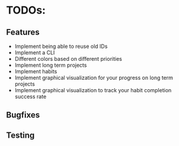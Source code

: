 # TODOs:

## Features

- Implement being able to reuse old IDs
- Implement a CLI
- Different colors based on different priorities
- Implement long term projects
- Implement habits
- Implement graphical visualization for your progress on long term projects
- Implement graphical visualization to track your habit completion success rate

## Bugfixes


## Testing